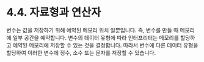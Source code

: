 # 4.4. 자료형과 연산자

변수는 값을 저장하기 위해 예약된 메모리 위치 일뿐입니다. 즉, 변수를 만들 때 메모리에 일부 공간을 예약합니다. 변수의 데이터 유형에 따라 인터프리터는 메모리를 할당하고 예약된 메모리에 저장할 수 있는 것을 결정합니다. 따라서 변수에 다른 데이터 유형을 할당하여 이러한 변수에 정수, 소수 또는 문자를 저장할 수 있습니다.
